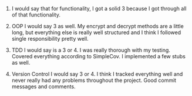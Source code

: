 1. I would say that for functionality, I got a solid 3 because I got through all of that functionality.

1. OOP I would say 3 as well. My encrypt and decrypt methods are a little long, but everything else is really well structured and I think I followed single responsibility pretty well.

1. TDD I would say is a 3 or 4. I was really thorough with my testing. Covered everything according to SimpleCov. I implemented a few stubs as well.

1. Version Control I would say 3 or 4. I think I tracked everything well and never really had any problems throughout the project. Good commit messages and comments.